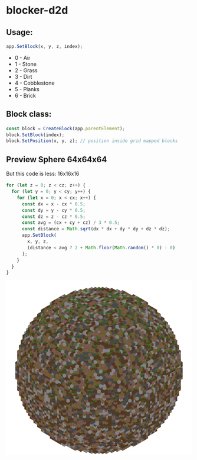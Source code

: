 # blocker-d2d
## Usage:
```javascript
app.SetBlock(x, y, z, index);
```

- 0 - Air
- 1 - Stone
- 2 - Grass
- 3 - Dirt
- 4 - Cobblestone
- 5 - Planks
- 6 - Brick

## Block class:

```javascript
const block = CreateBlock(app.parentElement);
block.SetBlock(index);
block.SetPosition(x, y, z); // position inside grid mapped blocks
```

## Preview Sphere 64x64x64

But this code is less: 16x16x16

```javascript
for (let z = 0; z < cz; z++) {
  for (let y = 0; y < cy; y++) {
    for (let x = 0; x < cx; x++) {
      const dx = x - cx * 0.5;
      const dy = y - cy * 0.5;
      const dz = z - cz * 0.5;
      const avg = (cx + cy + cz) / 3 * 0.5;
      const distance = Math.sqrt(dx * dx + dy * dy + dz * dz);
      app.SetBlock(
        x, y, z, 
        (distance < avg ? 2 + Math.floor(Math.random() * 0) : 0)
      );
    }
  }
}
```
![Sphere 64x64x64](./.assets/preview.png "Sphere 64x64x64")
